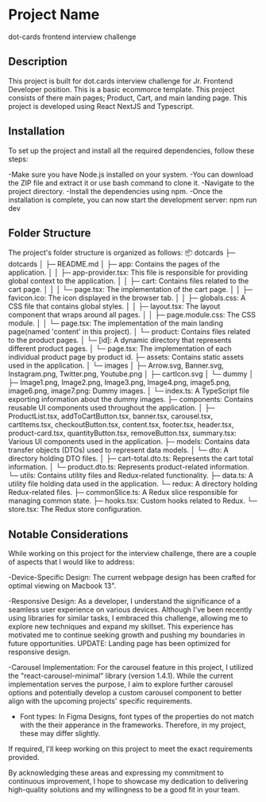 # Project Name

dot-cards frontend interview challenge

## Description

This project is built for dot.cards interview challenge for Jr. Frontend Developer position. This is a basic ecommorce template. This project consists of there main pages; Product, Cart, and main landing page. This project is developed using React NextJS and Typescript.

## Installation

To set up the project and install all the required dependencies, follow these steps:

-Make sure you have Node.js installed on your system.
-You can download the ZIP file and extract it or use bash command to clone it.
-Navigate to the project directory.
-Install the dependencies using npm.
-Once the installation is complete, you can now start the development server:
   npm run dev

## Folder Structure

The project's folder structure is organized as follows:
📦 dotcards
├─ dotcards
│  ├─ README.md
│  ├─ app: Contains the pages of the application.
│  │  ├─ app-provider.tsx: This file is responsible for providing global context to the application.
│  │  ├─ cart: Contains files related to the cart page.
│  │  │  └─ page.tsx: The implementation of the cart page.
│  │  ├─ favicon.ico: The icon displayed in the browser tab.
│  │  ├─ globals.css: A CSS file that contains global styles.
│  │  ├─ layout.tsx: The layout component that wraps around all pages.
│  │  ├─ page.module.css: The CSS module.
│  │  └─ page.tsx: The implementation of the main landing page(named 'content' in this project).
│  └─ product: Contains files related to the product pages.
│     └─ [id]: A dynamic directory that represents different product pages.
│        └─ page.tsx: The implementation of each individual product page by product id.
├─ assets: Contains static assets used in the application.
│  └─ images
│     ├─ Arrow.svg, Banner.svg, Instagram.png, Twitter.png, Youtube.png
│     ├─ cartIcon.svg
│     └─ dummy
│        ├─ Image1.png, Image2.png, Image3.png, Image4.png, image5.png, image6.png, image7.png: Dummy images.
│        └─ index.ts: A TypeScript file exporting information about the dummy images.
├─ components: Contains reusable UI components used throughout the application.
│  ├─ ProductList.tsx, addToCartButton.tsx, banner.tsx, carousel.tsx, cartItems.tsx, checkoutButton.tsx, content.tsx, footer.tsx, header.tsx, product-card.tsx, quantityButton.tsx, removeButton.tsx, summary.tsx: Various UI components used in the application.
├─ models: Contains data transfer objects (DTOs) used to represent data models.
│  └─ dto: A directory holding DTO files.
│     ├─ cart-total.dto.ts: Represents the cart total information.
│     └─ product.dto.ts: Represents product-related information.
└─ utils: Contains utility files and Redux-related functionality.
   ├─ data.ts: A utility file holding data used in the application.
   └─ redux: A directory holding Redux-related files.
      ├─ commonSlice.ts: A Redux slice responsible for managing common state.
      ├─ hooks.tsx: Custom hooks related to Redux.
      └─ store.tsx: The Redux store configuration.



## Notable Considerations
While working on this project for the interview challenge, there are a couple of aspects that I would like to address:

-Device-Specific Design: The current webpage design has been crafted for optimal viewing on Macbook 13".

-Responsive Design: As a developer, I understand the significance of a seamless user experience on various devices. Although I've been recently using libraries for similar tasks, I embraced this challenge, allowing me to explore new techniques and expand my skillset. This experience has motivated me to continue seeking growth and pushing my boundaries in future opportunities. UPDATE: Landing page has been optimized for responsive design. 

-Carousel Implementation: For the carousel feature in this project, I utilized the "react-carousel-minimal" library (version 1.4.1). While the current implementation serves the purpose, I aim to explore further carousel options and potentially develop a custom carousel component to better align with the upcoming projects' specific requirements.

- Font types: In Figma Designs, font types of the properties do not match with the their apperance in the frameworks. Therefore, in my project, these may differ slightly. 

If required, I'll keep working on this project to meet the exact requirements provided.

By acknowledging these areas and expressing my commitment to continuous improvement, I hope to showcase my dedication to delivering high-quality solutions and my willingness to be a good fit in your team.
